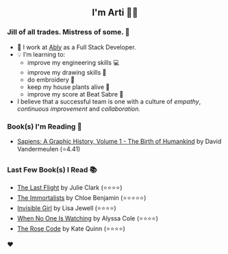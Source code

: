 <div align="center">
  
  ## I'm Arti 👋🏽
  
</div>
  
### Jill of all trades. Mistress of some. 👑

- 🔭 I work at [Ably](https://ably.com) as a Full Stack Developer.
- 💡 I’m learning to:
  - improve my engineering skills 💻
  - improve my drawing skills 🎨
  - do embroidery 🧵
  - keep my house plants alive 🌱
  - improve my score at Beat Sabre 🔼
- I believe that a successful team is one with a culture of _empathy_, _continuous improvement_ and _collaboration._


### Book(s) I'm Reading 📖
<!-- GOODREADS-LIST:START -->
- [Sapiens: A Graphic History, Volume 1 - The Birth of Humankind](https://www.goodreads.com/review/show/3771178926?utm_medium=api&utm_source=rss) by David Vandermeulen (⭐️4.41)
<!-- GOODREADS-LIST:END -->

### Last Few Book(s) I Read 📚
<!-- GOODREADS-READ-LIST:START -->
- [The Last Flight](https://www.goodreads.com/review/show/5056284231?utm_medium=api&utm_source=rss) by Julie   Clark (⭐⭐⭐⭐)
- [The Immortalists](https://www.goodreads.com/review/show/3090056169?utm_medium=api&utm_source=rss) by Chloe  Benjamin (⭐⭐⭐⭐⭐)
- [Invisible Girl](https://www.goodreads.com/review/show/3604186156?utm_medium=api&utm_source=rss) by Lisa Jewell (⭐⭐⭐⭐)
- [When No One Is Watching](https://www.goodreads.com/review/show/5006695178?utm_medium=api&utm_source=rss) by Alyssa Cole (⭐⭐⭐⭐)
- [The Rose Code](https://www.goodreads.com/review/show/4979059531?utm_medium=api&utm_source=rss) by Kate Quinn (⭐⭐⭐⭐)
<!-- GOODREADS-READ-LIST:END -->
❤️
